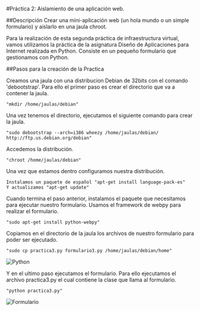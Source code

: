 #Práctica 2: Aislamiento de una aplicación web.

##Descripción
Crear una mini-aplicación web (un hola mundo o un simple formulario) y aislarlo en una jaula chroot.

Para la realización de esta segunda práctica de infraestructura virtual, vamos utilizamos la práctica de la asignatura Diseño de Aplicaciones para Internet realizada en Python. Consiste en un pequeño formulario que gestionamos con Python.

##Pasos para la creación de la Practica

Creamos una jaula con una distribucion Debian de 32bits con el comando 'debootstrap'. Para ello el primer paso es crear el directorio que va a contener la jaula.

	"mkdir /home/jaulas/debian"

Una vez tenemos el directorio, ejecutamos el siguiente comando para crear la jaula.

	"sudo debootstrap --arch=i386 wheezy /home/jaulas/debian/ http://ftp.us.debian.org/debian"

Accedemos la distribución.

	"chroot /home/jaulas/debian"

Una vez que estamos dentro configuramos nuestra distribución.

	Instalamos un paquete de español "apt-get install language-pack-es"
	Y actualizamos "apt-get update"

Cuando termina el paso anterior, instalamos el paquete que necesitamos para ejecutar nuestro formulario. Usamos el framework de webpy para realizar el formulario.

	"sudo apt-get install python-webpy"

Copiamos en el directorio de la jaula los archivos de nuestro formulario para poder ser ejecutado.

	"sudo cp practica3.py formulario3.py /home/jaulas/debian/home"
	
![Python](https://dl.dropboxusercontent.com/s/lmxr78i8g7i3uw6/prac3.png)

Y en el ultimo paso ejecutamos el formulario. Para ello ejecutamos el archivo practica3.py el cual contiene la clase que llama al formulario.

	"python practica3.py"

![Formulario](https://dl.dropboxusercontent.com/s/hbr2un5r37lyj32/formu.png)
